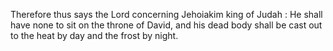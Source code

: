Therefore thus says the Lord concerning Jehoiakim king of Judah : He shall have none to sit on the throne of David, and his dead body shall be cast out to the heat by day and the frost by night.
